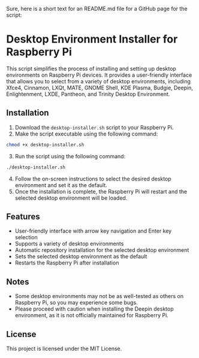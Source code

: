 Sure, here is a short text for an README.md file for a GitHub page for the script:

# Desktop Environment Installer for Raspberry Pi

This script simplifies the process of installing and setting up desktop environments on Raspberry Pi devices. It provides a user-friendly interface that allows you to select from a variety of desktop environments, including Xfce4, Cinnamon, LXQt, MATE, GNOME Shell, KDE Plasma, Budgie, Deepin, Enlightenment, LXDE, Pantheon, and Trinity Desktop Environment.

## Installation

1. Download the `desktop-installer.sh` script to your Raspberry Pi.
2. Make the script executable using the following command:

```bash
chmod +x desktop-installer.sh
```

3. Run the script using the following command:

```bash
./desktop-installer.sh
```

4. Follow the on-screen instructions to select the desired desktop environment and set it as the default.
5. Once the installation is complete, the Raspberry Pi will restart and the selected desktop environment will be loaded.

## Features

* User-friendly interface with arrow key navigation and Enter key selection
* Supports a variety of desktop environments
* Automatic repository installation for the selected desktop environment
* Sets the selected desktop environment as the default
* Restarts the Raspberry Pi after installation

## Notes

* Some desktop environments may not be as well-tested as others on Raspberry Pi, so you may experience some bugs.
* Please proceed with caution when installing the Deepin desktop environment, as it is not officially maintained for Raspberry Pi.

## License

This project is licensed under the MIT License.

